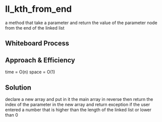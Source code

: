 # ll_kth_from_end
a method that take a parameter and return the value of the parameter node from the end of the linked list

## Whiteboard Process
<!-- Embedded whiteboard image -->

## Approach & Efficiency
time = O(n)
space = O(1)

## Solution
declare a new array and put in it the main array in reverse then return the index of the parameter in the new array and return exception if the user entered a number that is higher than the length of the linked list or lower than 0